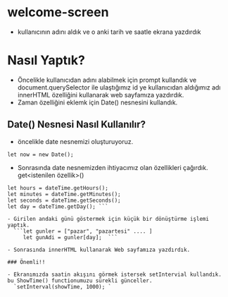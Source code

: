 # welcome-screen

- kullanıcının adını aldık ve o anki tarih ve saatle ekrana yazdırdık

# Nasıl Yaptık?

- Öncelikle kullanıcıdan adını alabilmek için prompt kullandık ve document.querySelector ile ulaştığımız id ye kullanıcıdan aldığımız adı innerHTML özelliğini kullanarak web sayfamıza yazdırdık.
- Zaman özelliğini eklemk için Date() nesnesini kullandık.

## Date() Nesnesi Nasıl Kullanılır?

- öncelikle date nesnemizi oluşturuyoruz.

`let now = new Date(); `

- Sonrasında date nesnemizden ihtiyacımız olan özellikleri çağırdık. get<istenilen özellik>()

````
let hours = dateTime.getHours();
let minutes = dateTime.getMinutes();
let seconds = dateTime.getSeconds();
let day = dateTime.getDay(); ```

- Girilen andaki günü göstermek için küçük bir dönüştürme işlemi yaptık.
  ```let gunler = ["pazar", "pazartesi" .... ]
     let gunAdi = gunler[day];  ```

- Sonrasında innerHTML kullanarak Web sayfamıza yazdırdık.

### Önemli!!

- Ekranımızda saatin akışını görmek istersek setIntervial kullandık. bu ShowTime() functionumuzu sürekli günceller.
  `setInterval(showTime, 1000); `
````
